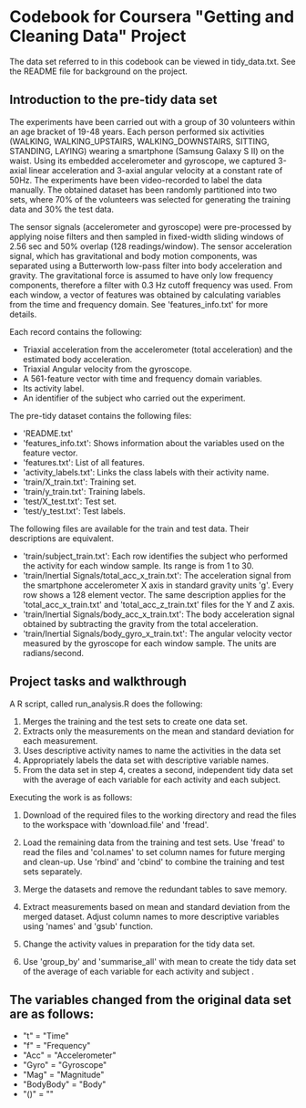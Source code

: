 # Codebook for Coursera "Getting and Cleaning Data" Project

The data set referred to in this codebook can be viewed in tidy_data.txt.
See the README file for background on the project.

## Introduction to the pre-tidy data set
The experiments have been carried out with a group of 30 volunteers within an age bracket of 19-48 years. Each person performed six activities (WALKING, WALKING_UPSTAIRS, WALKING_DOWNSTAIRS, SITTING, STANDING, LAYING) wearing a smartphone (Samsung Galaxy S II) on the waist. Using its embedded accelerometer and gyroscope, we captured 3-axial linear acceleration and 3-axial angular velocity at a constant rate of 50Hz. The experiments have been video-recorded to label the data manually. The obtained dataset has been randomly partitioned into two sets, where 70% of the volunteers was selected for generating the training data and 30% the test data. 

The sensor signals (accelerometer and gyroscope) were pre-processed by applying noise filters and then sampled in fixed-width sliding windows of 2.56 sec and 50% overlap (128 readings/window). The sensor acceleration signal, which has gravitational and body motion components, was separated using a Butterworth low-pass filter into body acceleration and gravity. The gravitational force is assumed to have only low frequency components, therefore a filter with 0.3 Hz cutoff frequency was used. From each window, a vector of features was obtained by calculating variables from the time and frequency domain. See 'features_info.txt' for more details. 

Each record contains the following:
- Triaxial acceleration from the accelerometer (total acceleration) and the           estimated body acceleration.
- Triaxial Angular velocity from the gyroscope. 
- A 561-feature vector with time and frequency domain variables. 
- Its activity label. 
- An identifier of the subject who carried out the experiment.

The pre-tidy dataset contains the following files:
- 'README.txt'
- 'features_info.txt': Shows information about the variables used on the feature       vector.
- 'features.txt': List of all features.
- 'activity_labels.txt': Links the class labels with their activity name.
- 'train/X_train.txt': Training set.
- 'train/y_train.txt': Training labels.
- 'test/X_test.txt': Test set.
- 'test/y_test.txt': Test labels.

The following files are available for the train and test data. Their descriptions are equivalent. 

- 'train/subject_train.txt': Each row identifies the subject who performed the         activity for each window sample. Its range is from 1 to 30. 
- 'train/Inertial Signals/total_acc_x_train.txt': The acceleration signal from the     smartphone accelerometer X axis in standard gravity units 'g'. Every row shows a    128 element vector. The same description applies for the 'total_acc_x_train.txt'    and 'total_acc_z_train.txt' files for the Y and Z axis. 
- 'train/Inertial Signals/body_acc_x_train.txt': The body acceleration signal          obtained by subtracting the gravity from the total acceleration. 
- 'train/Inertial Signals/body_gyro_x_train.txt': The angular velocity vector          measured by the gyroscope for each window sample. The units are radians/second.

## Project tasks and walkthrough
A R script, called run_analysis.R does the following:
1. Merges the training and the test sets to create one data set.
2. Extracts only the measurements on the mean and standard deviation for each          measurement. 
3. Uses descriptive activity names to name the activities in the data set
4. Appropriately labels the data set with descriptive variable names. 
5. From the data set in step 4, creates a second, independent tidy data set with the    average of each variable for each activity and each subject.

Executing the work is as follows:
1. Download of the required files to the working directory and read the files to the workspace with 'download.file' and 'fread'.

2. Load the remaining data from the training and test sets. Use 'fread' to read the files and 'col.names' to set column names for future merging and clean-up. Use 'rbind' and 'cbind' to combine the training and test sets separately.

3. Merge the datasets and remove the redundant tables to save memory.

4. Extract measurements based on mean and standard deviation from the merged dataset. Adjust column names to more descriptive variables using 'names' and 'gsub' function.

5. Change the activity values in preparation for the tidy data set.

6. Use 'group_by' and 'summarise_all' with mean to create the tidy data set of the average of each variable for each activity and subject .

## The variables changed from the original data set are as follows:
- "t" = "Time"
- "f" = "Frequency"
- "Acc" = "Accelerometer"
- "Gyro" = "Gyroscope"
- "Mag" = "Magnitude"
- "BodyBody" = "Body"
- "()" = ""
